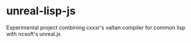# unreal-lisp-js
Experimental project combining cxxxr's valtan compiler for common lisp with ncsoft's unreal.js
